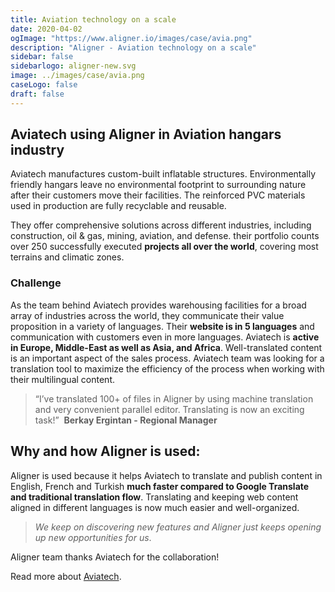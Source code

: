 ```yaml
---
title: Aviation technology on a scale 
date: 2020-04-02
ogImage: "https://www.aligner.io/images/case/avia.png"
description: "Aligner - Aviation technology on a scale"
sidebar: false
sidebarlogo: aligner-new.svg
image: ../images/case/avia.png
caseLogo: false
draft: false
---
```



## Aviatech using Aligner in Aviation hangars industry

Aviatech manufactures custom-built inflatable structures. Environmentally friendly hangars leave no environmental footprint to surrounding nature after their customers move their facilities. The reinforced PVC materials used in production are fully recyclable and reusable.



They offer comprehensive solutions across different industries, including construction, oil & gas, mining, aviation, and defense. their portfolio counts over 250 successfully executed **projects all over the world**, covering most terrains and climatic zones.



### Challenge

As the team behind Aviatech provides warehousing facilities for a broad array of industries across the world, they communicate their value proposition in a variety of languages. Their **website is in 5 languages** and communication with customers even in more languages. Aviatech is **active in Europe, Middle-East as well as Asia, and Africa**. Well-translated content is an important aspect of the sales process. Aviatech team was looking for a translation tool to maximize the efficiency of the process when working with their multilingual content. 



> “I’ve translated 100+ of files in Aligner by using machine translation and very convenient parallel editor. Translating is now an exciting task!”  **Berkay Ergintan - Regional Manager**



## Why and how Aligner is used:

Aligner is used because it helps Aviatech to translate and publish content in English, French and Turkish **much faster compared to Google Translate and traditional translation flow**. Translating and keeping web content aligned in different languages is now much easier and well-organized. 
> *We keep on discovering new features and Aligner just keeps opening up new opportunities for us*.  

Aligner team thanks Aviatech for the collaboration!

Read more about [Aviatech](http://aviatech.com/ "Aviatech").